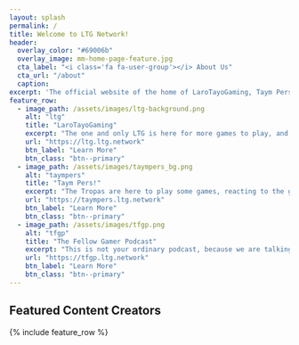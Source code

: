 ```yaml
---
layout: splash
permalink: /
title: Welcome to LTG Network!
header:
  overlay_color: "#69006b"
  overlay_image: mm-home-page-feature.jpg
  cta_label: "<i class='fa fa-user-group'></i> About Us"
  cta_url: "/about"
  caption:
excerpt: 'The official website of the home of LaroTayoGaming, Taym Pers! and The Fellow Gamer Podcast.<br />'
feature_row:
  - image_path: /assets/images/ltg-background.png
    alt: "ltg"
    title: "LaroTayoGaming"
    excerpt: "The one and only LTG is here for more games to play, and more content to slay!"
    url: "https://ltg.ltg.network"
    btn_label: "Learn More"
    btn_class: "btn--primary"
  - image_path: /assets/images/taympers_bg.png
    alt: "taympers"
    title: "Taym Pers!"
    excerpt: "The Tropas are here to play some games, reacting to the games, and doing some random stuff!"
    url: "https://taympers.ltg.network"
    btn_label: "Learn More"
    btn_class: "btn--primary"
  - image_path: /assets/images/tfgp.png
    alt: "tfgp"
    title: "The Fellow Gamer Podcast"
    excerpt: "This is not your ordinary podcast, because we are talking about great games, with random entertainment for you guys!"
    url: "https://tfgp.ltg.network"
    btn_label: "Learn More"
    btn_class: "btn--primary"
---
```


## Featured Content Creators

{% include feature_row %}

<script async src="https://pagead2.googlesyndication.com/pagead/js/adsbygoogle.js?client=ca-pub-6996503694866080"
     crossorigin="anonymous"></script>
<!-- LTG Default -->
<ins class="adsbygoogle"
     style="display:block"
     data-ad-client="ca-pub-6996503694866080"
     data-ad-slot="2294699691"
     data-ad-format="auto"
     data-full-width-responsive="true"></ins>
<script>
     (adsbygoogle = window.adsbygoogle || []).push({});
</script>
